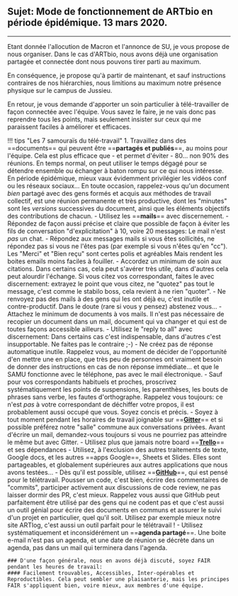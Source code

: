 ## Sujet: Mode de fonctionnement de ARTbio en période épidémique. 13 mars 2020.

----- 

Etant donnée l'allocution de Macron et l'annonce de SU, je vous propose de nous organiser.
Dans le cas d'ARTbio, nous avons déjà une organisation partagée et connectée dont nous
pouvons tirer parti au maximum.

En conséquence, je propose qu'à partir de maintenant, et sauf instructions contraires de
nos hiérarchies, nous limitions au maximum notre présence physique sur le campus de Jussieu.

En retour, je vous demande d'apporter un soin particulier à télé-travailler de façon connectée
avec l'équipe. Vous savez le faire, je ne vais donc pas reprendre tous les points,
mais seulement insister sur ceux qui me paraissent faciles à améliorer et efficaces.

!!! tips "Les 7 samouraïs du télé-travail"
    1. Travaillez dans des ==documents== qui peuvent être ==**partagés et publiés**==, au moins pour l'équipe.
    Cela est plus efficace que - et permet d'éviter - 80... non 90% des réunions. En temps normal,
    on peut utiliser le temps dégagé pour se détendre ensemble ou échanger à baton
    rompu sur ce qui nous intéresse. En période épidémique, mieux vaux évidemment privilégier
    les vidéos conf ou les réseaux sociaux...
    En toute occasion, rappelez-vous qu'un document *bien* partagé avec des gens formés et acquis
    aux méthodes de travail collectif,
    est une réunion permanente et très productive, dont les "minutes" sont les *versions* successives
    du document, ainsi que les éléments objectifs des contributions de chacun.
    - Utilisez les ==**mails**== avec discernement.
        - Répondez de façon aussi précise et claire que possible
        de façon à éviter les fils de conversation "d'explicitation" à 10, voire 20 messages:
        Le mail n'est *pas* un chat.
        - Répondez aux messages mails si vous êtes sollicités, ne répondez pas si vous ne l'êtes pas
        (par exemple si vous n'êtes qu'en "cc"). Les "Merci" et "Bien reçu" sont certes polis et agréables
        Mais rendent les boites emails moins faciles à fouiller.
        - Accordez un minimum de soin aux citations. Dans certains cas, cela peut s'avérer très utile,
        dans d'autres cela peut alourdir l'échange. Si vous citez vos correspondant, faites le avec discernement:
        extrayez le point que vous citez, ne "quotez" pas tout le message, c'est comme le stabilo boss, cela revient
        à ne rien "quoter".
        - Ne renvoyez pas des mails à des gens qui les ont déjà eu,
        c'est inutile et contre-productif. Dans le doute (rare si vous y pensez) abstenez vous...
        - Attachez le minimum de documents à vos mails. Il n'est pas nécessaire de recopier un document
        dans un mail, document qui va changer et qui est de toutes façons accessible ailleurs.
        - Utilisez le "reply to all" avec discernement: Dans certains cas c'est indispensable,
        dans d'autres c'est insupportable. Ne faites pas le contraire ;-)
        - Ne créez pas de réponse automatique inutile. Rappelez vous, au moment de décider de l'opportunité d'en mettre une en place, que très peu de personnes ont vraiment besoin de donner des instructions en cas de non réponse immédiate... et que le SAMU fonctionne avec le téléphone, pas avec le mail électronique.
        - Sauf pour vos correspondants habituels et proches, proscrivez systématiquement les points de suspensions,
        les parenthèses, les bouts de phrases sans verbe, les fautes d'orthographe. Rappelez vous toujours: ce n'est
        *pas* à votre correspondant de déchiffer votre propos, il est probablement aussi occupé que vous.
        Soyez concis et précis.
    - Soyez à tout moment pendant les horaires de travail joignable sur ==**[Gitter](https://gitter.im/)**==
    et si possible
    préférez notre "salle" commune aux conversations privées. Avant d'écrire un mail, demandez-vous
    toujours si vous ne pourriez pas atteindre le même but avec Gitter.
    - Utilisez plus que jamais notre board ==**[Trello](https://trello.com/)**== et ses dépendances
    - Utilisez, à l'exclusion des autres traitements de texte, Google docs, et les autres
    ==apps Google==, Sheets et Slides. Elles sont partageables, et globalement supérieures
    aux autres applications que nous avons testées...
    - Dès qu'il est possible, utilisez ==**[GitHub](https://github.com)**==, qui est pensé pour le télétravail.
    Pousser un code,
    c'est bien, écrire des commentaires de "commits", participer activement aux discussions de
    code review, ne pas laisser dormir des PR, c'est mieux. Rappelez vous aussi que GitHub
    peut parfaitement être utilisé par des gens qui ne codent pas et que c'est aussi un outil
    génial pour écrire des documents en communs et assurer le suivi d'un projet en particulier,
    quel qu'il soit. Utilisez par exemple mieux notre site ARTlog, c'est aussi un outil parfait
    pour le télétravail !
    - Utilisez systématiquement et inconsidérément un ==**agenda partagé**==. Une boite e-mail n'est pas
    un agenda, et une date de réunion se décrète dans un agenda, pas dans un mail qui terminera dans l'agenda.
    
    ### D'une façon générale, nous en avons déjà discuté, soyez FAIR pendant les heures de travail:
    #### Facilement trouvables, Accessibles, Inter-opérables et Reproductibles. Cela peut sembler une plaisanterie, mais les principes FAIR s'appliquent bien, voire mieux, aux membres d'une équipe.
    
